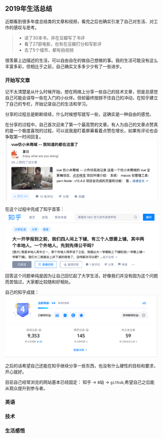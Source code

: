 ## 2019年生活总结
近期看到很多年度总结类的文章和视频，看完之后也确实引发了自己对生活、对工作的感叹与思考。

> * 读了30本书，并在豆瓣写了书评
> * 看了27部电影，也有在豆瓣打分和写影评
> * 去了5个城市，都有拍视频

很羡慕上边描述的生活，可以自由自在的做自己想做的事。我的生活可能没有这么丰富多彩，但相比于之前，自己确实又多多少少有了一些进步。

### 开始写文章
记不太清楚是从什么时候开始，想在网络上分享一些自己的技术文章，但是总感觉自己可能会误导一些在入门的小伙伴。但却最终按捺不住自己的冲动，在知乎建立了自己的专栏，开始记录自己的生活和学习。

分享的过程总是断断续续，什么时候想写就写一些，这确实是一种自由的感觉。  

在分享的过程中，自己首次迎来了第一个最高赞的文章。有人为自己的文章点赞真的是一个极度喜悦的过程，可以说我是盯着屏幕看着点赞在增长，如果有评论也会争取第一时间回复。
![](https://raw.githubusercontent.com/wangkaiwd/drawing-bed/master/zhihu-most-achievement.png)

在这个过程中完成了知乎首答：
![](https://raw.githubusercontent.com/wangkaiwd/drawing-bed/master/zhihu-first-answer.png)
回答这个问题单纯是因为让自己回忆起了大学生活，好像我们并没有因为这个问题而苦恼过，大家都比较随和好相处。

自己的知乎成就：  
![](https://raw.githubusercontent.com/wangkaiwd/drawing-bed/master/zhihu-person-profile.png)

之后的话希望自己还能在知乎继续分享一些东西，也没有什么硬性的目标和要求，开心就好。

目前自己经常浏览的网站基本已经固定： 知乎 -> `B`站 -> `github`,希望自己之后能从观众提升到参与者。

### 英语

### 技术
### 生活感悟

